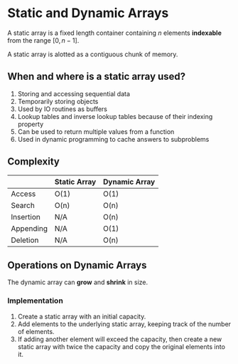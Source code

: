 # Static and Dynamic Arrays

A static array is a fixed length container containing $n$ elements **indexable** from the range $[0, n - 1]$.

A static array is alotted as a contiguous chunk of memory.

## When and where is a static array used?

1. Storing and accessing sequential data
2. Temporarily storing objects
3. Used by IO routines as buffers
4. Lookup tables and inverse lookup tables because of their indexing property
5. Can be used to return multiple values from a function
6. Used in dynamic programming to cache answers to subproblems

## Complexity

|           	| Static Array 	| Dynamic Array 	|
|-----------	|--------------	|---------------	|
| Access    	| O(1)         	| O(1)          	|
| Search    	| O(n)         	| O(n)          	|
| Insertion 	| N/A          	| O(n)          	|
| Appending 	| N/A          	| O(1)          	|
| Deletion  	| N/A          	| O(n)          	|

## Operations on Dynamic Arrays

The dynamic array can **grow** and **shrink** in size.

### Implementation

1. Create a static array with an initial capacity.
2. Add elements to the underlying static array, keeping track of the number of elements.
3. If adding another element will exceed the capacity, then create a new static array with twice the capacity and copy the original elements into it.
